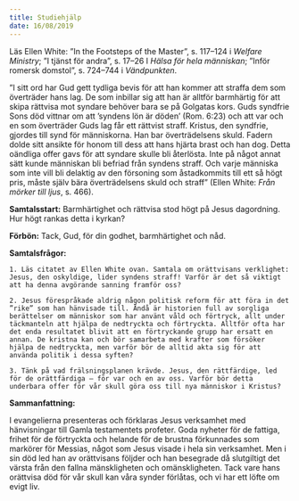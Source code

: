 ```yaml
---
title: Studiehjälp 
date: 16/08/2019
---
```


Läs Ellen White: ”In the Footsteps of the Master”, s. 117–124 i _Welfare Ministry_; ”I tjänst för andra”, s. 17–26 I _Hälsa för hela människan_; ”Inför romersk domstol”, s. 724–744 i _Vändpunkten_.

”I sitt ord har Gud gett tydliga bevis för att han kommer att straffa dem som överträder hans lag. De som inbillar sig att han är alltför barmhärtig för att skipa rättvisa mot syndare behöver bara se på Golgatas kors. Guds syndfrie Sons död vittnar om att ’syndens lön är döden’ (Rom. 6:23) och att var och en som överträder Guds lag får ett rättvist straff. Kristus, den syndfrie, gjordes till synd för människorna. Han bar överträdelsens skuld. Fadern dolde sitt ansikte för honom till dess att hans hjärta brast och han dog. Detta oändliga offer gavs för att syndare skulle bli återlösta. Inte på något annat sätt kunde människan bli befriad från syndens straff. Och varje människa som inte vill bli delaktig av den försoning som åstadkommits till ett så högt pris, måste själv bära överträdelsens skuld och straff” (Ellen White: _Från mörker till ljus_, s. 466).

**Samtalsstart:** Barmhärtighet och rättvisa stod högt på Jesus dagordning. Hur högt rankas detta i kyrkan?

**Förbön:** Tack, Gud, för din godhet, barmhärtighet och nåd.

**Samtalsfrågor:**

`1. Läs citatet av Ellen White ovan. Samtala om orättvisans verklighet: Jesus, den oskyldige, lider syndens straff! Varför är det så viktigt att ha denna avgörande sanning framför oss?`

`2. Jesus förespråkade aldrig någon politisk reform för att föra in det ”rike” som han hänvisade till. Ändå är historien full av sorgliga berättelser om människor som har använt våld och förtryck, allt under täckmanteln att hjälpa de nedtryckta och förtryckta. Alltför ofta har det enda resultatet blivit att en förtryckande grupp har ersatt en annan. De kristna kan och bör samarbeta med krafter som försöker hjälpa de nedtryckta, men varför bör de alltid akta sig för att använda politik i dessa syften?`

`3. Tänk på vad frälsningsplanen krävde. Jesus, den rättfärdige, led för de orättfärdiga – för var och en av oss. Varför bör detta underbara offer för vår skull göra oss till nya människor i Kristus?`

**Sammanfattning:**

I evangelierna presenteras och förklaras Jesus verksamhet med hänvisningar till Gamla testamentets profeter. Goda nyheter för de fattiga, frihet för de förtryckta och helande för de brustna förkunnades som markörer för Messias, något som Jesus visade i hela sin verksamhet. Men i sin död led han av orättvisans följder och han besegrade då slutgiltigt det värsta från den fallna mänskligheten och omänskligheten. Tack vare hans orättvisa död för vår skull kan våra synder förlåtas, och vi har ett löfte om evigt liv.